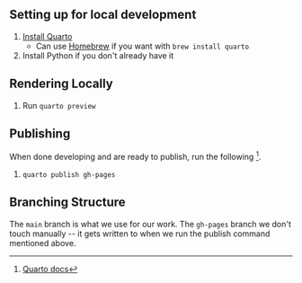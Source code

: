 ## Setting up for local development

1. [Install Quarto](https://quarto.org/docs/get-started/)
   - Can use [Homebrew](https://formulae.brew.sh/cask/quarto#default) if you want with `brew install quarto`
2. Install Python if you don't already have it

## Rendering Locally

1. Run `quarto preview`

## Publishing

When done developing and are ready to publish, run the
following [^1].

1. `quarto publish gh-pages`

[^1]: [Quarto docs](https://quarto.org/docs/publishing/github-pages.html#publishing)

## Branching Structure

The `main` branch is what we use for our work.
The `gh-pages` branch we don't touch manually -- it
gets written to when we run the publish command mentioned
above.